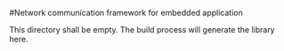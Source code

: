 
#Network communication framework for embedded application

This directory shall be empty.
The build process will generate the library here.

